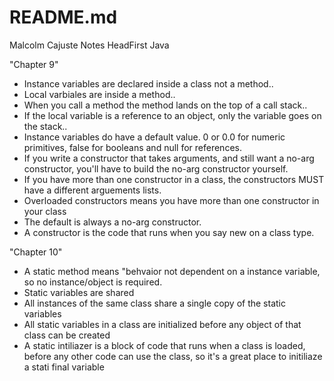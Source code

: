 # README.md

Malcolm Cajuste Notes
HeadFirst Java

"Chapter 9"

- Instance variables are declared inside a class not a method..
- Local varbiales are inside a method..
- When you call a method the method lands on the top of a call stack..
- If the local variable is a reference to an object, only the variable goes on the stack..
- Instance variables do have a default value. 0 or 0.0 for numeric primitives, false for booleans and null for references.
- If you write a constructor that takes arguments, and still want a no-arg constructor, you'll have to build the no-arg constructor yourself.
- If you have more than one constructor in a class, the constructors MUST have a different arguements lists.
- Overloaded constructors means you have more than one constructor in your class
- The default is always a no-arg constructor.
- A constructor is the code that runs when you say new on a class type.



"Chapter 10"


- A static method means "behvaior not dependent on a instance variable, so no instance/object is required.
- Static variables are shared
- All instances of the same class share a single copy of the static variables
- All static variables in a class are initialized before any object of that class can be created
- A static intiliazer is a block of code that runs when a class is loaded, before any other code can use the class, so it's a great place to initiliaze a stati final variable 
